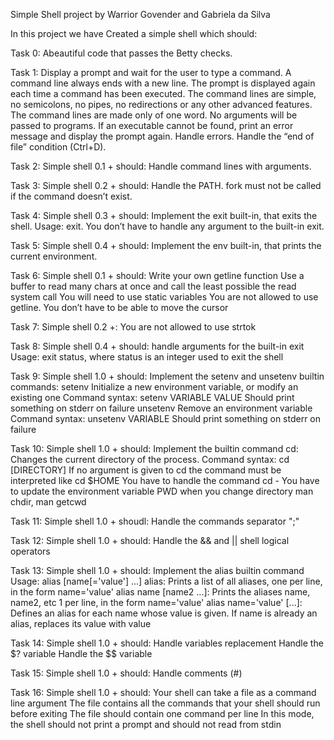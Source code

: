 Simple Shell project
by Warrior Govender and Gabriela da Silva

In this project we have Created a simple shell which should:

Task 0:
Abeautiful code that passes the Betty checks.

Task 1:
Display a prompt and wait for the user to type a command. A command line always ends with a new line.
The prompt is displayed again each time a command has been executed.
The command lines are simple, no semicolons, no pipes, no redirections or any other advanced features.
The command lines are made only of one word. No arguments will be passed to programs.
If an executable cannot be found, print an error message and display the prompt again.
Handle errors.
Handle the “end of file” condition (Ctrl+D).

Task 2:
Simple shell 0.1 + should:
Handle command lines with arguments.

Task 3:
Simple shell 0.2 + should:
Handle the PATH.
fork must not be called if the command doesn’t exist.

Task 4:
Simple shell 0.3 + should:
Implement the exit built-in, that exits the shell.
Usage: exit.
You don’t have to handle any argument to the built-in exit.

Task 5:
Simple shell 0.4 + should:
Implement the env built-in, that prints the current environment.

Task 6:
Simple shell 0.1 + should:
Write your own getline function
Use a buffer to read many chars at once and call the least possible the read system call
You will need to use static variables
You are not allowed to use getline.
You don’t have to be able to move the cursor

Task 7:
Simple shell 0.2 +:
You are not allowed to use strtok

Task 8:
Simple shell 0.4 + should:
handle arguments for the built-in exit
Usage: exit status, where status is an integer used to exit the shell

Task 9:
Simple shell 1.0 + should:
Implement the setenv and unsetenv builtin commands:
setenv
Initialize a new environment variable, or modify an existing one
Command syntax: setenv VARIABLE VALUE
Should print something on stderr on failure
unsetenv
Remove an environment variable
Command syntax: unsetenv VARIABLE
Should print something on stderr on failure

Task 10:
Simple shell 1.0 + should:
Implement the builtin command cd:
Changes the current directory of the process.
Command syntax: cd [DIRECTORY]
If no argument is given to cd the command must be interpreted like cd $HOME
You have to handle the command cd -
You have to update the environment variable PWD when you change directory
man chdir, man getcwd

Task 11:
Simple shell 1.0 + shoudl:
Handle the commands separator ";"

Task 12:
Simple shell 1.0 + should:
Handle the && and || shell logical operators

Task 13:
Simple shell 1.0 + should:
Implement the alias builtin command
Usage: alias [name[='value'] ...]
alias: Prints a list of all aliases, one per line, in the form name='value'
alias name [name2 ...]: Prints the aliases name, name2, etc 1 per line, in the form name='value'
alias name='value' [...]: Defines an alias for each name whose value is given. If name is already an alias, replaces its value with value

Task 14:
Simple shell 1.0 + should:
Handle variables replacement
Handle the $? variable
Handle the $$ variable

Task 15:
Simple shell 1.0 + should:
Handle comments (#)

Task 16:
Simple shell 1.0 + should:
Your shell can take a file as a command line argument
The file contains all the commands that your shell should run before exiting
The file should contain one command per line
In this mode, the shell should not print a prompt and should not read from stdin
